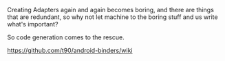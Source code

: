Creating Adapters again and again becomes boring, and there are things that are redundant, so why not let machine to the boring stuff and us write what's important?

So code generation comes to the rescue.

https://github.com/t90/android-binders/wiki
